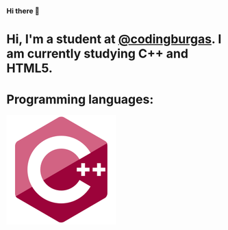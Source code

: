 ### Hi there 👋

<h1>Hi, I'm a student at <a href= "https://github.com/codingburgas">@codingburgas</a>. I am currently studying C++ and HTML5.</h1>

<h1>Programming languages:</h1>
<p><img src= "https://raw.githubusercontent.com/devicons/devicon/master/icons/cplusplus/cplusplus-original.svg"></p>
